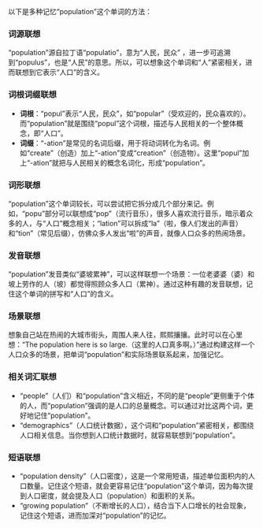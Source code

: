以下是多种记忆“population”这个单词的方法：

### 词源联想
“population”源自拉丁语“populatio”，意为“人民，民众” ，进一步可追溯到“populus”，也是“人民”的意思。所以，可以想象这个单词和“人”紧密相关，进而联想到它表示“人口”的含义。

### 词根词缀联想
 - **词根**：“popul”表示“人民，民众”，如“popular”（受欢迎的，民众喜欢的）。而“population”就是围绕“popul”这个词根，描述与人民相关的一个整体概念，即“人口”。
 - **词缀**：“-ation”是常见的名词后缀，用于将动词转化为名词。例如“create”（创造）加上“-ation”变成“creation”（创造物）。这里“popul”加上“-ation”就把与人民相关的概念名词化，形成“population”。

### 词形联想
“population”这个单词较长，可以尝试把它拆分成几个部分来记。例如，“popu”部分可以联想成“pop”（流行音乐），很多人喜欢流行音乐，暗示着众多的人，与“人口”概念相关；“lation”可以拆成“la”（啦，像人们发出的声音）和“tion”（常见后缀），仿佛众多人发出“啦”的声音，就像人口众多的热闹场景。

### 发音联想
“population”发音类似“婆坡累神”，可以这样联想一个场景：一位老婆婆（婆）和坡上劳作的人（坡）都觉得照顾众多人口（累神）。通过这种有趣的发音联想，记住这个单词的拼写和“人口”的含义。

### 场景联想
想象自己站在热闹的大城市街头，周围人来人往，熙熙攘攘。此时可以在心里想：“The population here is so large.（这里的人口真多啊。）”通过构建这样一个人口众多的场景，把单词“population”和实际场景联系起来，加强记忆。

### 相关词汇联想
 - “people”（人们）和“population”含义相近，不同的是“people”更侧重于个体的人，而“population”强调的是人口的总量概念。可以通过对比这两个词，更好地记住“population”。
 - “demographics”（人口统计数据），这个词和“population”紧密相关，都围绕人口相关信息。当你想到人口统计数据时，就容易联想到“population”。

### 短语联想
 - “population density”（人口密度），这是一个常用短语，描述单位面积内的人口数量。记住这个短语，就会更容易记住“population”这个单词，因为每次提到人口密度，就会提及人口（population）和面积的关系。
 - “growing population”（不断增长的人口），结合当下人口增长的社会现象，记住这个短语，进而加深对“population”的记忆。 